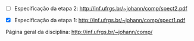 - [ ] Especificação da etapa 2: http://inf.ufrgs.br/~johann/comp/spect2.pdf
- [x] Especificação da etapa 1: http://inf.ufrgs.br/~johann/comp/spect1.pdf



Página geral da disciplina: http://inf.ufrgs.br/~johann/comp/